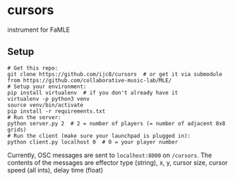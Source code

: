 # cursors

instrument for FaMLE

## Setup

    # Get this repo:
    git clone https://github.com/ijc8/cursors  # or get it via submodule from https://github.com/collaborative-music-lab/MLE/
    # Setup your environment:
    pip install virtualenv  # if you don't already have it
    virtualenv -p python3 venv
    source venv/bin/activate
    pip install -r requirements.txt
    # Run the server:
    python server.py 2  # 2 = number of players (= number of adjacent 8x8 grids)
    # Run the client (make sure your launchpad is plugged in):
    python client.py localhost 0  # 0 = your player number

Currently, OSC messages are sent to `localhost:8000` on `/cursors`.
The contents of the messages are effector type (string), x, y, cursor size, cursor speed (all ints), delay time (float)
